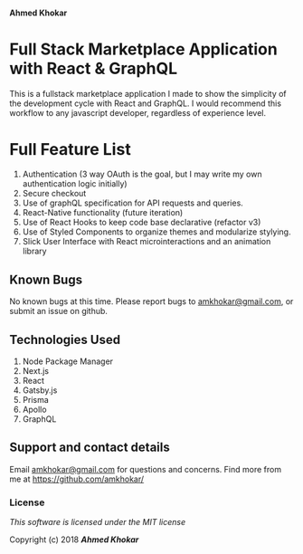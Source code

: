#### Ahmed Khokar

# Full Stack Marketplace Application with React & GraphQL

This is a fullstack marketplace application I made to show the simplicity of the development cycle with React and GraphQL. I would recommend this workflow to any javascript developer, regardless of experience level.

# Full Feature List

1. Authentication (3 way OAuth is the goal, but I may write my own authentication logic initially)
2. Secure checkout
3. Use of graphQL specification for API requests and queries.
4. React-Native functionality (future iteration)
5. Use of React Hooks to keep code base declarative (refactor v3)
6. Use of Styled Components to organize themes and modularize stylying.
7. Slick User Interface with React microinteractions and an animation library

## Known Bugs

No known bugs at this time. Please report bugs to amkhokar@gmail.com, or submit an issue on github.

## Technologies Used

1. Node Package Manager
2. Next.js
3. React
4. Gatsby.js
5. Prisma
6. Apollo
7. GraphQL

## Support and contact details

Email amkhokar@gmail.com for questions and concerns.
Find more from me at https://github.com/amkhokar/

### License

_This software is licensed under the MIT license_

Copyright (c) 2018 **_Ahmed Khokar_**
